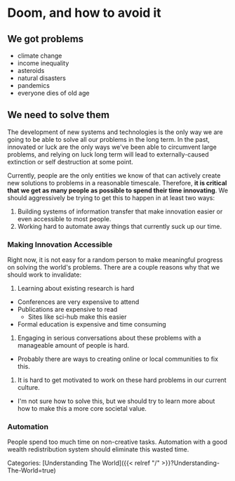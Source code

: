 # Doom, and how to avoid it

## We got problems

 - climate change
 - income inequality
 - asteroids
 - natural disasters
 - pandemics
 - everyone dies of old age

## We need to solve them

The development of new systems and technologies is the only way we are going to
be able to solve all our problems in the long term. In the past, innovated or
luck are the only ways we've been able to circumvent large problems, and
relying on luck long term will lead to externally-caused extinction or self
destruction at some point.

Currently, people are the only entities we know of that can actively create new
solutions to problems in a reasonable timescale. Therefore, **it is critical
that we get as many people as possible to spend their time innovating**. We
should aggressively be trying to get this to happen in at least two ways:

1. Building systems of information transfer that make innovation easier or even
   accessible to most people.
1. Working hard to automate away things that currently suck up our time.

### Making Innovation Accessible

Right now, it is not easy for a random person to make meaningful progress on
solving the world's problems. There are a couple reasons why that we should
work to invalidate:

1. Learning about existing research is hard
  - Conferences are very expensive to attend
  - Publications are expensive to read
    - Sites like sci-hub make this easier
  - Formal education is expensive and time consuming
1. Engaging in serious conversations about these problems with a manageable
   amount of people is hard.
  - Probably there are ways to creating online or local communities to fix
    this.
1. It is hard to get motivated to work on these hard problems in our current
   culture.
  - I'm not sure how to solve this, but we should try to learn more about how
    to make this a more core societal value.

### Automation

People spend too much time on non-creative tasks.  Automation with a good
wealth redistribution system should eliminate this wasted time.










Categories: [Understanding The World]({{< relref "/" >}}?Understanding-The-World=true)